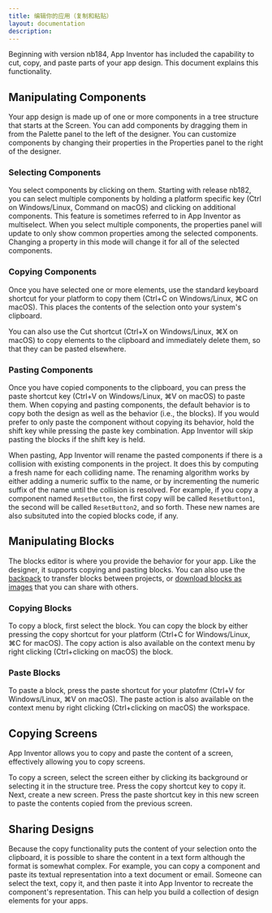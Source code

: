 ```yaml
---
title: 编辑你的应用（复制和粘贴）
layout: documentation
description: 
---
```


Beginning with version nb184, App Inventor has included the capability to cut, copy, and paste parts of your app design. This document explains this functionality.

## Manipulating Components

Your app design is made up of one or more components in a tree structure that starts at the Screen. You can add components by dragging them in from the Palette panel to the left of the designer. You can customize components by changing their properties in the Properties panel to the right of the designer.

### Selecting Components

You select components by clicking on them. Starting with release nb182, you can select multiple components by holding a platform specific key (Ctrl on Windows/Linux, Command on macOS) and clicking on additional components. This feature is sometimes referred to in App Inventor as multiselect. When you select multiple components, the properties panel will update to only show common properties among the selected components. Changing a property in this mode will change it for all of the selected components.

### Copying Components

Once you have selected one or more elements, use the standard keyboard shortcut for your platform to copy them (Ctrl+C on Windows/Linux, ⌘C on macOS). This places the contents of the selection onto your system's clipboard.

You can also use the Cut shortcut (Ctrl+X on Windows/Linux, ⌘X on macOS) to copy elements to the clipboard and immediately delete them, so that they can be pasted elsewhere.

### Pasting Components

Once you have copied components to the clipboard, you can press the paste shortcut key (Ctrl+V on Windows/Linux, ⌘V on macOS) to paste them. When copying and pasting components, the default behavior is to copy both the design as well as the behavior (i.e., the blocks). If you would prefer to only paste the component without copying its behavior, hold the shift key while pressing the paste key combination. App Inventor will skip pasting the blocks if the shift key is held.

When pasting, App Inventor will rename the pasted components if there is a collision with existing components in the project. It does this by computing a fresh name for each colliding name. The renaming algorithm works by either adding a numeric suffix to the name, or by incrementing the numeric suffix of the name until the collision is resolved. For example, if you copy a component named `ResetButton`, the first copy will be called `ResetButton1`, the second will be called `ResetButton2`, and so forth. These new names are also subsituted into the copied blocks code, if any.

## Manipulating Blocks

The blocks editor is where you provide the behavior for your app. Like the designer, it supports copying and pasting blocks. You can also use the [backpack](backpack.html) to transfer blocks between projects, or [download blocks as images](download-pngs.html) that you can share with others.

### Copying Blocks

To copy a block, first select the block. You can copy the block by either pressing the copy shortcut for your platform (Ctrl+C for Windows/Linux, ⌘C for macOS). The copy action is also available on the context menu by right clicking (Ctrl+clicking on macOS) the block.

### Paste Blocks

To paste a block, press the paste shortcut for your platofmr (Ctrl+V for Windows/Linux, ⌘V on macOS). The paste action is also available on the context menu by right clicking (Ctrl+clicking on macOS) the workspace.

## Copying Screens

App Inventor allows you to copy and paste the content of a screen, effectively allowing you to copy screens.

To copy a screen, select the screen either by clicking its background or selecting it in the structure tree. Press the copy shortcut key to copy it. Next, create a new screen. Press the paste shortcut key in this new screen to paste the contents copied from the previous screen.

## Sharing Designs

Because the copy functionality puts the content of your selection onto the clipboard, it is possible to share the content in a text form although the format is somewhat complex. For example, you can copy a component and paste its textual representation into a text document or email. Someone can select the text, copy it, and then paste it into App Inventor to recreate the component's representation. This can help you build a collection of design elements for your apps.

